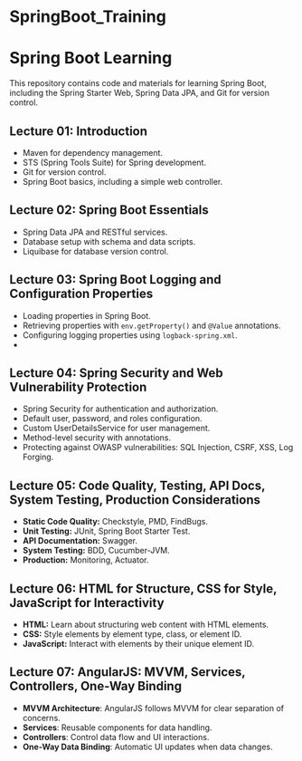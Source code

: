 # SpringBoot_Training
# Spring Boot Learning

This repository contains code and materials for learning Spring Boot, including the Spring Starter Web, Spring Data JPA, and Git for version control.

## Lecture 01: Introduction

- Maven for dependency management.
- STS (Spring Tools Suite) for Spring development.
- Git for version control.
- Spring Boot basics, including a simple web controller.

## Lecture 02: Spring Boot Essentials

- Spring Data JPA and RESTful services.
- Database setup with schema and data scripts.
- Liquibase for database version control.

## Lecture 03: Spring Boot Logging and Configuration Properties

- Loading properties in Spring Boot.
- Retrieving properties with `env.getProperty()` and `@Value` annotations.
- Configuring logging properties using `logback-spring.xml`.
- 
## Lecture 04: Spring Security and Web Vulnerability Protection

- Spring Security for authentication and authorization.
- Default user, password, and roles configuration.
- Custom UserDetailsService for user management.
- Method-level security with annotations.
- Protecting against OWASP vulnerabilities: SQL Injection, CSRF, XSS, Log Forging.
  
## Lecture 05: Code Quality, Testing, API Docs, System Testing, Production Considerations
- **Static Code Quality:** Checkstyle, PMD, FindBugs.
- **Unit Testing:** JUnit, Spring Boot Starter Test.
- **API Documentation:** Swagger.
- **System Testing:** BDD, Cucumber-JVM.
- **Production:** Monitoring, Actuator.
  
## Lecture 06: HTML for Structure, CSS for Style, JavaScript for Interactivity
- **HTML:** Learn about structuring web content with HTML elements.
- **CSS:** Style elements by element type, class, or element ID.
- **JavaScript:** Interact with elements by their unique element ID.
  
## Lecture 07: AngularJS: MVVM, Services, Controllers, One-Way Binding
- **MVVM Architecture**: AngularJS follows MVVM for clear separation of concerns.
- **Services**: Reusable components for data handling.
- **Controllers**: Control data flow and UI interactions.
- **One-Way Data Binding**: Automatic UI updates when data changes.
